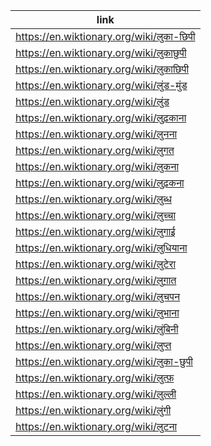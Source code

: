|link|
|----|
|https://en.wiktionary.org/wiki/लुका-छिपी|
|https://en.wiktionary.org/wiki/लुकाछुपी|
|https://en.wiktionary.org/wiki/लुकाछिपी|
|https://en.wiktionary.org/wiki/लुंड-मुंड|
|https://en.wiktionary.org/wiki/लुंड|
|https://en.wiktionary.org/wiki/लुढ़काना|
|https://en.wiktionary.org/wiki/लुनना|
|https://en.wiktionary.org/wiki/लुगत|
|https://en.wiktionary.org/wiki/लुकना|
|https://en.wiktionary.org/wiki/लुढ़कना|
|https://en.wiktionary.org/wiki/लुब्ध|
|https://en.wiktionary.org/wiki/लुच्चा|
|https://en.wiktionary.org/wiki/लुगाई|
|https://en.wiktionary.org/wiki/लुधियाना|
|https://en.wiktionary.org/wiki/लुटेरा|
|https://en.wiktionary.org/wiki/लुग़ात|
|https://en.wiktionary.org/wiki/लुचपन|
|https://en.wiktionary.org/wiki/लुभाना|
|https://en.wiktionary.org/wiki/लुंबिनी|
|https://en.wiktionary.org/wiki/लुप्त|
|https://en.wiktionary.org/wiki/लुका-छुपी|
|https://en.wiktionary.org/wiki/लुत्फ़|
|https://en.wiktionary.org/wiki/लुल्ली|
|https://en.wiktionary.org/wiki/लुंगी|
|https://en.wiktionary.org/wiki/लुटना|
